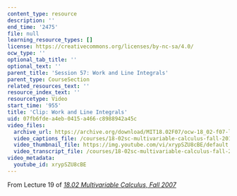 ```yaml
---
content_type: resource
description: ''
end_time: '2475'
file: null
learning_resource_types: []
license: https://creativecommons.org/licenses/by-nc-sa/4.0/
ocw_type: ''
optional_tab_title: ''
optional_text: ''
parent_title: 'Session 57: Work and Line Integrals'
parent_type: CourseSection
related_resources_text: ''
resource_index_text: ''
resourcetype: Video
start_time: '955'
title: 'Clip: Work and Line Integrals'
uid: 07fb6fde-a4eb-0415-a466-c8988942a45c
video_files:
  archive_url: https://archive.org/download/MIT18.02F07/ocw-18_02-f07-lec19_300k.mp4
  video_captions_file: /courses/18-02sc-multivariable-calculus-fall-2010/xrypSZU8cBE_captions.vtt
  video_thumbnail_file: https://img.youtube.com/vi/xrypSZU8cBE/default.jpg
  video_transcript_file: /courses/18-02sc-multivariable-calculus-fall-2010/xrypSZU8cBE_transcript.pdf
video_metadata:
  youtube_id: xrypSZU8cBE
---
```


From Lecture 19 of [_18.02 Multivariable Calculus, Fall 2007_](/courses/18-02-multivariable-calculus-fall-2007/video_galleries/video-lectures)

